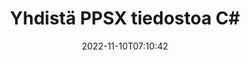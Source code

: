 ---
############################# Static ############################
layout: "auto-gen-merger"
date: 2022-11-10T07:10:42
draft: false
otherformats: pptx rtf tex vdx vsdm vsdx vssm vssx vstm vstx vsx vtx xlam xls xlsb xlsm

############################# Head ############################
head_title: "Yhdistä PPSX tiedostot C# | PPSX Sulautuminen"
head_description: "Yhdistä useita PPSX-tiedostoja yhdeksi tiedostoksi käyttämällä C# .NET -asiakirjojen yhdistämissovellusliittymää. Yhdistä tietyt sivut tai sivualueet useista asiakirjoista yhdeksi asiakirjaksi."

############################# Header ############################
title: "Yhdistä PPSX tiedostoa C#"
description: "Yhdistä PPSX muutamaan riviin .NET-koodia."
bg_image: "https://cms.admin.containerize.com/templates/aspose/App_Themes/V3/images/bg/header1.png"
bg_overlay: false
button:
    enable: true
    icon: "fas fa-arrow-down"
    label: "Lataa ilmainen kokeiluversio"
    link: "https://downloads.groupdocs.com/merger/net"

############################# SubMenu ############################
submenu:
    enable: true

    left:
        img_alt: "GroupDocs.Merger for .NET"
        image: "https://cms.admin.containerize.com/templates/groupdocs/images/product-logos/90x90-noborder/groupdocs-merger-net.png"
        product: "GroupDocs.Merger"
        platform: ".NET"

    middle:
        button:

            # button loop
            - link: "https://apireference.groupdocs.com/merger/net"
              text: "API-viite"

            # button loop
            - link: "https://github.com/groupdocs-merger"
              text: "Esimerkkejä koodista"

            # button loop
            - link: "https://products.groupdocs.app/merger/family"
              text: "Live-demoja"

            # button loop
            - link: "https://purchase.groupdocs.com/pricing/merger/net"
              text: "Hinnoittelu"

    right:
        link_download: "https://downloads.groupdocs.com/merger"
        link_learn: "https://docs.groupdocs.com/merger/net"
        link_buy: "https://purchase.groupdocs.com"

############################# About ############################
about:
    enable: true
    title: "Tietoja GroupDocs.Merger for .NET API:sta"
    content: |
        [GroupDocs.Merger for .NET](/fi/merger/net/) tarjoaa kätevän ratkaisun useiden PDF-tiedostojen, Microsoft Officen (Word, Excel, PowerPoint, OneNote), OpenDocumentin, HTML:n, kuvien ja monet muut asiakirjat yhdeksi tiedostoksi .NET sovelluksissa. GroupDocs.Merger säästää paljon vaivaa, sillä voit yhdistää PPSX asiakirjoja - sinun ei tarvitse asentaa kolmannen osapuolen ohjelmistoja, työpöytäsovelluksia tai laajennuksia. Nyt on tarpeetonta tuhlata aikaasi ja yhdistää tiedostoja manuaalisesti! GroupDocsin tehtävänä on tarjota parasta laatua ja yksinkertaistaa asiakirjankäsittelyn työnkulkuja.
        
        GroupDocs.Merger API on oikea valinta yritysratkaisuille, jotka tarvitsevat tiedostojen yhdistämisominaisuuksia. Näitä sovellusliittymiä tuetaan hyvin kaikissa tärkeimmissä käyttöjärjestelmissä ja alustoissa, mukaan lukien .NET Framework, .NET Standard, .NET Core, Mono.

############################# Steps ############################
steps:
    enable: true
    title_left: "Kuinka yhdistää useita PPSX-tiedostoja"
    content_left: |
        [GroupDocs.Merger for .NET](/fi/merger/net/) tekee .NET-kehittäjien helpoksi yhdistää kaksi tai useampia PPSX-tiedostoa sovelluksissaan ottamalla käyttöön muutama helppo askel.
        
        * Luo uusi esiintymä **Merger** ja anna lähdedokumentin polku rakentajaparametriksi.
        * Soita **Merger**-luokan **Join** ja välitä toinen lähdeasiakirjan polku.
        * Soita **Save** **Merger**-luokasta tallentaaksesi yhdistetyn asiakirjan.

    title_right: "Laitteistovaatimukset"
    content_right: |
        GroupDocs.Merger for .NET API-liittymiä tuetaan kaikilla tärkeimmillä alustoilla ja käyttöjärjestelmillä. Ennen kuin suoritat alla olevan koodin, varmista, että sinulla on seuraavat edellytykset asennettuna järjestelmääsi.

        * Käyttöjärjestelmät: Microsoft Windows, Linux, MacOS
        * Kehitysympäristöt: Visual Studio, Xamarin, MonoDevelop
        * Kehykset: .NET Framework, .NET Standard, .NET Core, Mono
        * Lataa tuotteen GroupDocs.Merger for .NET uusin versio osoitteesta [NuGet](https://www.nuget.org/packages/groupdocs.merger)
         
    code: |
     {{% merger/additional-styles %}}
     {{< merger/code-merger title="Kuinka yhdistää PPSX tiedostoja käyttämällä C# esimerkkikoodia">}}

        ```csharp    
        // Yhdistä PPSX tiedostot GroupDocs.Merger API:lla
        // Toteuta yhdistäminen syötteellä PPSX
        using (Merger merger = new Merger("input1.ppsx"))
          {
            // Kutsu Merger-luokan ilmentymän liitosmenetelmä ja välitä toinen lähdeasiakirjan polku
            merger.Join("input2.ppsx");
    
            // Soita Merger-luokan ilmentymän tallennusmenetelmää tallentaaksesi yhdistetyn asiakirjan
            merger.Save("merged-file.ppsx");
          }
        ```
     {{< /merger/code-merger >}}

############################# Demos ############################
demos:
    enable: true
    title: "Live-demot – verkkosovellus asiakirjojen yhdistämiseen"
    content: |
       Yhdistä useampi kuin yksi PPSX tiedosto juuri nyt käymällä [GroupDocs.Merger Live Demos](https://products.groupdocs.app/merger/family) -sivustolla.
       Live-demolla on seuraavat edut.
        
############################# About Formats ############################
about_formats:
    enable: true

############################# More Formats ############################
more_formats:
    enable: true
    title: "Muiden asiakirjamuotojen yhdistäminen"
    content: |
        .NET dokumentoi tiedostomuotojen ja kuvien yhdistämissovellusliittymää. Yhdistä joitain suosittuja asiakirjamuotoja alla kuvatulla tavalla.

############################# Back to top ###############################
back_to_top:
    enable: true
---